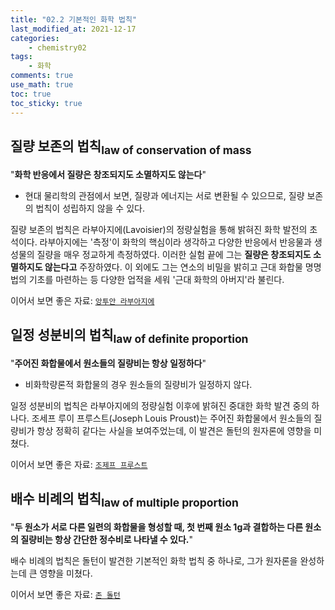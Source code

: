 ```yaml
---
title: "02.2 기본적인 화학 법칙"
last_modified_at: 2021-12-17
categories:
    - chemistry02
tags:
    - 화학
comments: true
use_math: true
toc: true
toc_sticky: true
---
```


## 질량 보존의 법칙<sub>law of conservation of mass</sub>

"**화학 반응에서 질량은 창조되지도 소멸하지도 않는다**"

- 현대 물리학의 관점에서 보면, 질량과 에너지는 서로 변환될 수 있으므로, 질량 보존의 법칙이 성립하지 않을 수 있다.

질량 보존의 법칙은 라부아지에(Lavoisier)의 정량실험을 통해 밝혀진 화학 발전의 초석이다. 라부아지에는 '측정'이 화학의 핵심이라 생각하고 다양한 반응에서 반응물과 생성물의 질량을 매우 정교하게 측정하였다. 이러한 실험 끝에 그는 **질량은 창조되지도 소멸하지도 않는다고** 주장하였다. 이 외에도 그는 연소의 비밀을 밝히고 근대 화합물 명명법의 기초를 마련하는 등 다양한 업적을 세워 '근대 화학의 아버지'라 불린다.

이어서 보면 좋은 자료: [``앙투안 라부아지에``](https://chemilk02.github.io/greatman/g-01-Antoine-Laurent-de-Lavoisier)

## 일정 성분비의 법칙<sub>law of definite proportion</sub>

"**주어진 화합물에서 원소들의 질량비는 항상 일정하다**"

- 비화학량론적 화합물의 경우 원소들의 질량비가 일정하지 않다.

일정 성분비의 법칙은 라부아지에의 정량실험 이후에 밝혀진 중대한 화학 발견 중의 하나다. 조세프 루이 프루스트(Joseph Louis Proust)는 주어진 화합물에서 원소들의 질량비가 항상 정확히 같다는 사실을 보여주었는데, 이 발견은 돌턴의 원자론에 영향을 미쳤다.

이어서 보면 좋은 자료: [``조제프 프루스트``](https://chemilk02.github.io/greatman/g-02-Joseph-Louis-Proust)

## 배수 비례의 법칙<sub>law of multiple proportion</sub>

"**두 원소가 서로 다른 일련의 화합물을 형성할 때, 첫 번째 원소 1g과 결합하는 다른 원소의 질량비는 항상 간단한 정수비로 나타낼 수 있다.**"

배수 비례의 법칙은 돌턴이 발견한 기본적인 화학 법칙 중 하나로, 그가 원자론을 완성하는데 큰 영향을 미쳤다. 

이어서 보면 좋은 자료: [``존 돌턴``](https://chemilk02.github.io/greatman/g-03-John-Dalton)